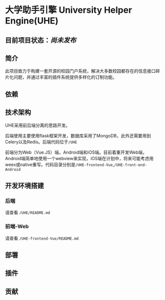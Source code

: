 # 大学助手引擎 University Helper Engine(UHE)

## 目前项目状态：*尚未发布*

## 简介

此项目致力于构建一套开源的校园门户系统，解决大多数校园都存在的信息接口碎片化问题，并通过丰富的插件系统提供多样化的订制功能。

## 依赖

## 技术架构

UHE采用前后端分离的思路开发。

后端使用主要使用flask框架开发，数据库采用了MongoDB，此外还需要用到Celery以及Redis。后端代码位于`/UHE`

前端分为Web（Vue.JS）端，Android端和iOS端。目前着重开发Web端，Android端简单地使用一个webview来实现，iOS端在计划中，将来可能考虑用weex或native重写。代码目录分别是`/UHE-frontend-Vue`,`/UHE-front-end-Android`

## 开发环境搭建

### 后端

请查看 `/UHE/README.md`

### 前端-Web

请查看 `/UHE-frontend-Vue/README.md`


## 部署

## 插件

## 贡献